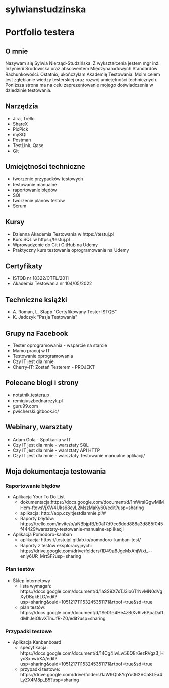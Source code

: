 # sylwianstudzinska
<h1>Portfolio testera</h1>
<h2>O mnie</h2>
Nazywam się Sylwia Nierząd-Studzińska. Z wykształcenia jestem mgr inż. Inżynierii Środowiska oraz absolwentem Międzynarodowych Standardów Rachunkowości. Ostatnio, ukończyłam Akademię Testowania. Moim celem jest zgłębianie wiedzy testerskiej oraz rozwój umiejętności technicznych. Poniższa strona ma na celu zaprezentowanie mojego doświadczenia  w dziedzinie testowania.
<h2> Narzędzia </h2>
<ul>
  <li>Jira, Trello</li>
  <li>ShareX</li>
  <li>PicPick</li>
  <li>mySQl</li>
  <li>Postman</li>
  <li>TestLink, Qase</li>
  <li>Git</li>
</ul>
<h2>Umiejętności techniczne</h2>
<ul>
  <li>tworzenie przypadków testowych</li>
  <li>testowanie manualne</li>
  <li>raportowanie błędów</li>
  <li>SQl</li>
  <li>tworzenie planów testów</li> 
  <li>Scrum</li>
</ul>
<h2>Kursy</h2>
<ul>
    <li>Dzienna Akademia Testowania w https://testuj.pl</li>
  <li>Kurs SQL w https://testuj.pl</li>
  <li>Wprowadzenie do Git i GitHub na Udemy</li>
  <li>Praktyczny kurs testowania oprogramowania na Udemy</li>

 </ul>
<h2>Certyfikaty</h2>
<ul>
    <li>ISTQB nr 18322/CTFL/2011</li>
  <li>Akademia Testowania nr 104/05/2022</li>
 </ul>
 <h2>Techniczne książki</h2>
 <ul>
    <li>A. Roman, L. Stapp "Certyfikowany Tester ISTQB" </li>
    <li>K. Jadczyk "Pasja Testowania" </li>
 </ul>
 <h2>Grupy na Facebook</h2>
<ul>
    <li>Tester oprogramowania - wsparcie na starcie</li>
  <li>Mamo pracuj w IT</li>
  <li>Testowanie oprogramowania</li>
  <li>Czy IT jest dla mnie</li>
  <li>Cherry-IT: Zostań Testerem - PROJEKT</li>
 </ul>
 <h2>Polecane blogi i strony</h2>
<ul>
    <li>notatnik.testera.p</li>
  <li>remigiuszbednarczyk.pl</li>
  <li>guru99.com</li>
  <li>pwicherski.gitbook.io/</li>
 </ul>
 <h2>Webinary, warsztaty</h2>
<ul>
    <li>Adam Gola - Spotkania w IT</li>
  <li>Czy IT jest dla mnie - warsztaty SQL</li>
  <li>Czy IT jest dla mnie - warsztaty API HTTP</li>
  <li>Czy IT jest dla mnie - warsztaty Testowanie manualne aplikacji/</li>
 </ul> 
 <h2>Moja dokumentacja testowania</h2>
 <h3>Raportowanie błędów</h3>
 <ul>
  <li>Aplikacja Your To Do List 
  <ul>
    <li> dokumentacja:https://docs.google.com/document/d/1mWrsIGgwMiMHcm-ftdvsVjXW4Uks68eyL2MszMaKy60/edit?usp=sharing</li>
    <li> aplikacja: http://app.czyitjestdlamnie.pl/#</li>
  <li>Raporty błędów: https://trello.com/invite/b/aNBbjpfB/b0a17d9cc6ddd888a3d885f045f44429/warsztaty-testowanie-manualne-aplikacji</li>
 </ul></li>
  <li>Aplikacja Pomodoro-kanban 
  <ul>
    <li> aplikacja: https://testujpl.gitlab.io/pomodoro-kanban-test/</li>
  <li>Raporty z testów eksploracyjnych: https://drive.google.com/drive/folders/1D49a8JgeMxAhjWxt_--eniy6UR_MrtSF?usp=sharing</li>
 </ul></li>
 </ul> 
 <h3>Plan testów</h3>
 <ul>
  <li>Sklep internetowy
    <ul>
    <li> lista wymagań: https://docs.google.com/document/d/1aSS9X7sTJ3io6TrNvMN0dVgXyDBgkELG/edit?usp=sharing&ouid=105121711153245351171&rtpof=true&sd=true<ul>
    
 </ul></li>
  <li>plan testów: https://docs.google.com/document/d/1Se01e4He4zBiXv6lv6PpaDal1dMhJeiOkvXTmJfR-Z0/edit?usp=sharing</li>
 </ul> 
</li>
 </ul> 
 <h3>Przypadki testowe</h3>
 <ul>
  <li>Aplikacja Kanbanboard
    <ul>
    <li> specyfikacja: https://docs.google.com/document/d/14Cg4lwLw56Q8r6ezRVgz3_HycSxnwbXA/edit?usp=sharing&ouid=105121711153245351171&rtpof=true&sd=true <ul>
    
 </ul></li>
  <li>przypadki testowe: https://drive.google.com/drive/folders/1JW9Qh8YqYu062VCa8LEa4LyZX4M8p_B5?usp=sharing</li>
 </ul> 
</li>
 </ul> 
 
 
